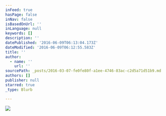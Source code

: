 ```yaml
---
inFeed: true
hasPage: false
inNav: false
isBasedOnUrl: ''
inLanguage: null
keywords: []
description: ''
datePublished: '2016-06-09T06:13:04.173Z'
dateModified: '2016-06-09T06:12:55.583Z'
title: ''
author:
  - name: ''
    url: ''
sourcePath: _posts/2016-03-07-fe0fe80f-a1ee-4746-83ac-c2d5a71d51b9.md
authors: []
publisher: null
starred: true
_type: Blurb

---
```

![](https://s3-us-west-2.amazonaws.com/the-grid-img/p/2e010aede3873c35089f69f1011a5d07bde96821.png)